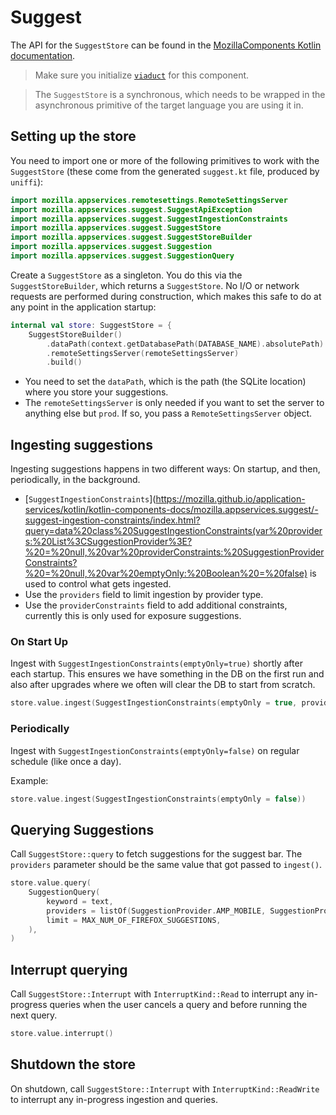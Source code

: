 # Suggest

The API for the `SuggestStore` can be found in the [MozillaComponents Kotlin documentation](https://mozilla.github.io/application-services/kotlin/kotlin-components-docs/mozilla.appservices.suggest/-suggest-store/index.html).

> Make sure you initialize [`viaduct`](../viaduct.md) for this component.

> The `SuggestStore` is a synchronous, which needs to be wrapped in the asynchronous primitive of the target language you are using it in.

## Setting up the store

You need to import one or more of the following primitives to work with the `SuggestStore` (these come from the generated `suggest.kt` file, produced by `uniffi`):

```kotlin
import mozilla.appservices.remotesettings.RemoteSettingsServer
import mozilla.appservices.suggest.SuggestApiException
import mozilla.appservices.suggest.SuggestIngestionConstraints
import mozilla.appservices.suggest.SuggestStore
import mozilla.appservices.suggest.SuggestStoreBuilder
import mozilla.appservices.suggest.Suggestion
import mozilla.appservices.suggest.SuggestionQuery
```

Create a `SuggestStore` as a singleton. You do this via the `SuggestStoreBuilder`, which returns a `SuggestStore`.  No I/O or network requests are performed during construction, which makes this safe to do at any point in the application startup:

```kotlin
internal val store: SuggestStore = {
    SuggestStoreBuilder()
        .dataPath(context.getDatabasePath(DATABASE_NAME).absolutePath)
        .remoteSettingsServer(remoteSettingsServer)
        .build()
```

* You need to set the `dataPath`, which is the path (the SQLite location) where you store your suggestions.
* The `remoteSettingsServer` is only needed if you want to set the server to anything else but `prod`. If so, you pass a `RemoteSettingsServer` object. 

## Ingesting suggestions

Ingesting suggestions happens in two different ways: On startup, and then, periodically, in the background.

* [`SuggestIngestionConstraints`](https://mozilla.github.io/application-services/kotlin/kotlin-components-docs/mozilla.appservices.suggest/-suggest-ingestion-constraints/index.html?query=data%20class%20SuggestIngestionConstraints(var%20providers:%20List%3CSuggestionProvider%3E?%20=%20null,%20var%20providerConstraints:%20SuggestionProviderConstraints?%20=%20null,%20var%20emptyOnly:%20Boolean%20=%20false) is used to control what gets ingested.
* Use the `providers` field to limit ingestion by provider type.
* Use the `providerConstraints` field to add additional constraints, currently this is only used for exposure suggestions.

### On Start Up
Ingest with `SuggestIngestionConstraints(emptyOnly=true)` shortly after each startup. This ensures we have something in the DB on the first run and also after upgrades where we often will clear the DB to start from scratch.

```kotlin
store.value.ingest(SuggestIngestionConstraints(emptyOnly = true, providers = listOf(SuggestionProvider.AMP_MOBILE, SuggestionProvider.WIKIPEDIA, SuggestionProvider.WEATHER)))
```

### Periodically

Ingest with `SuggestIngestionConstraints(emptyOnly=false)` on regular schedule (like once a day).

Example:

```kotlin
store.value.ingest(SuggestIngestionConstraints(emptyOnly = false))
```

## Querying Suggestions

Call `SuggestStore::query` to fetch suggestions for the suggest bar. The `providers` parameter should be the same value that got passed to `ingest()`.

```kotlin
store.value.query(
    SuggestionQuery(
        keyword = text,
        providers = listOf(SuggestionProvider.AMP_MOBILE, SuggestionProvider.WIKIPEDIA, SuggestionProvider.WEATHER),
        limit = MAX_NUM_OF_FIREFOX_SUGGESTIONS,
    ),
)
```

## Interrupt querying

Call `SuggestStore::Interrupt` with `InterruptKind::Read` to interrupt any in-progress queries when the user cancels a query and before running the next query.

```kotlin
store.value.interrupt()
```

## Shutdown the store

On shutdown, call `SuggestStore::Interrupt` with `InterruptKind::ReadWrite` to interrupt any in-progress ingestion and queries.